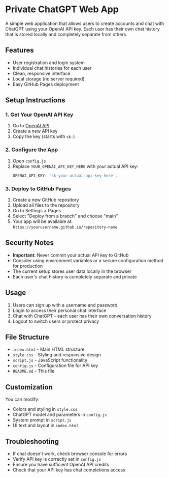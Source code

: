 # Private ChatGPT Web App

A simple web application that allows users to create accounts and chat with ChatGPT using your OpenAI API key. Each user has their own chat history that is stored locally and completely separate from others.

## Features

- User registration and login system
- Individual chat histories for each user
- Clean, responsive interface
- Local storage (no server required)
- Easy GitHub Pages deployment

## Setup Instructions

### 1. Get Your OpenAI API Key

1. Go to [OpenAI API](https://platform.openai.com/api-keys)
2. Create a new API key
3. Copy the key (starts with `sk-`)

### 2. Configure the App

1. Open `config.js`
2. Replace `YOUR_OPENAI_API_KEY_HERE` with your actual API key:
   ```javascript
   OPENAI_API_KEY: 'sk-your-actual-api-key-here',
   ```

### 3. Deploy to GitHub Pages

1. Create a new GitHub repository
2. Upload all files to the repository
3. Go to Settings > Pages
4. Select "Deploy from a branch" and choose "main"
5. Your app will be available at: `https://yourusername.github.io/repository-name`

## Security Notes

- **Important**: Never commit your actual API key to GitHub
- Consider using environment variables or a secure configuration method for production
- The current setup stores user data locally in the browser
- Each user's chat history is completely separate and private

## Usage

1. Users can sign up with a username and password
2. Login to access their personal chat interface
3. Chat with ChatGPT - each user has their own conversation history
4. Logout to switch users or protect privacy

## File Structure

- `index.html` - Main HTML structure
- `style.css` - Styling and responsive design
- `script.js` - JavaScript functionality
- `config.js` - Configuration file for API key
- `README.md` - This file

## Customization

You can modify:
- Colors and styling in `style.css`
- ChatGPT model and parameters in `config.js`
- System prompt in `script.js`
- UI text and layout in `index.html`

## Troubleshooting

- If chat doesn't work, check browser console for errors
- Verify API key is correctly set in `config.js`
- Ensure you have sufficient OpenAI API credits
- Check that your API key has chat completions access